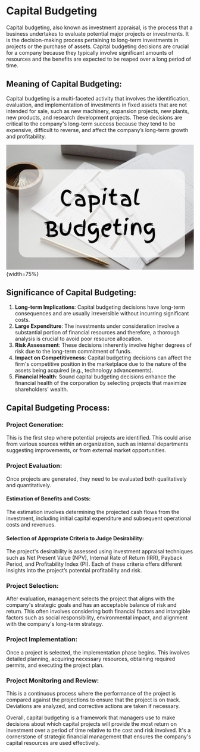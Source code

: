 # Capital Budgeting

Capital budgeting, also known as investment appraisal, is the process that a business undertakes to evaluate potential major projects or investments. It is the decision-making process pertaining to long-term investments in projects or the purchase of assets. Capital budgeting decisions are crucial for a company because they typically involve significant amounts of resources and the benefits are expected to be reaped over a long period of time.

## Meaning of Capital Budgeting:

Capital budgeting is a multi-faceted activity that involves the identification, evaluation, and implementation of investments in fixed assets that are not intended for sale, such as new machinery, expansion projects, new plants, new products, and research development projects. These decisions are critical to the company's long-term success because they tend to be expensive, difficult to reverse, and affect the company’s long-term growth and profitability.

![capital budgeting](image.png){width=75%}



## Significance of Capital Budgeting:

1. **Long-term Implications**: Capital budgeting decisions have long-term consequences and are usually irreversible without incurring significant costs.
2. **Large Expenditure**: The investments under consideration involve a substantial portion of financial resources and therefore, a thorough analysis is crucial to avoid poor resource allocation.
3. **Risk Assessment**: These decisions inherently involve higher degrees of risk due to the long-term commitment of funds.
4. **Impact on Competitiveness**: Capital budgeting decisions can affect the firm's competitive position in the marketplace due to the nature of the assets being acquired (e.g., technology advancements).
5. **Financial Health**: Sound capital budgeting decisions enhance the financial health of the corporation by selecting projects that maximize shareholders' wealth.

## Capital Budgeting Process:

### Project Generation:
This is the first step where potential projects are identified. This could arise from various sources within an organization, such as internal departments suggesting improvements, or from external market opportunities.

### Project Evaluation:
Once projects are generated, they need to be evaluated both qualitatively and quantitatively.

#### Estimation of Benefits and Costs:
The estimation involves determining the projected cash flows from the investment, including initial capital expenditure and subsequent operational costs and revenues.

#### Selection of Appropriate Criteria to Judge Desirability:
The project's desirability is assessed using investment appraisal techniques such as Net Present Value (NPV), Internal Rate of Return (IRR), Payback Period, and Profitability Index (PI). Each of these criteria offers different insights into the project’s potential profitability and risk.

### Project Selection:
After evaluation, management selects the project that aligns with the company's strategic goals and has an acceptable balance of risk and return. This often involves considering both financial factors and intangible factors such as social responsibility, environmental impact, and alignment with the company's long-term strategy.

### Project Implementation:
Once a project is selected, the implementation phase begins. This involves detailed planning, acquiring necessary resources, obtaining required permits, and executing the project plan.

### Project Monitoring and Review:
This is a continuous process where the performance of the project is compared against the projections to ensure that the project is on track. Deviations are analyzed, and corrective actions are taken if necessary.

Overall, capital budgeting is a framework that managers use to make decisions about which capital projects will provide the most return on investment over a period of time relative to the cost and risk involved. It's a cornerstone of strategic financial management that ensures the company's capital resources are used effectively.
